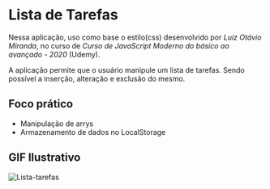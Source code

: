 # Lista de Tarefas

Nessa aplicação, uso como base o estilo(css) desenvolvido por _Luiz Otávio Miranda_, no curso de *Curso de JavaScript Moderno do básico ao avançado - 2020* (Udemy). 

A aplicação permite que o usuário manipule um lista de tarefas. Sendo possível a inserção, alteração e exclusão do mesmo.

## Foco prático

- Manipulação de arrys
- Armazenamento de dados no LocalStorage

## GIF Ilustrativo

![Lista-tarefas](https://user-images.githubusercontent.com/40447101/82715432-7b28ec00-9c69-11ea-8a3f-20afaa64c1c5.gif)
